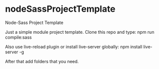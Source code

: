 # nodeSassProjectTemplate
Node-Sass Project Template

Just a simple module project template. Clone this repo and type:
npm run compile:sass

Also use live-reload plugin or install live-server globally:
npm install live-server -g

After that add folders that you need.
